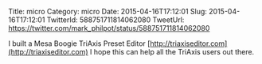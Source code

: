 Title: micro
Category: micro
Date: 2015-04-16T17:12:01
Slug: 2015-04-16T17:12:01
TwitterId: 588751711814062080
TweetUrl: https://twitter.com/mark_philpot/status/588751711814062080

I built a Mesa Boogie TriAxis Preset Editor [http://triaxiseditor.com](http://triaxiseditor.com) I hope this can help all the TriAxis users out there.